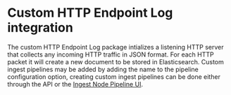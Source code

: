 # Custom HTTP Endpoint Log integration

The custom HTTP Endpoint Log package intializes a listening HTTP server that collects any incoming HTTP traffic in JSON format. For each HTTP packet it will create a new document to be stored in Elasticsearch.
Custom ingest pipelines may be added by adding the name to the pipeline configuration option, creating custom ingest pipelines can be done either through the API or the [Ingest Node Pipeline UI](/app/management/ingest/ingest_pipelines/).
